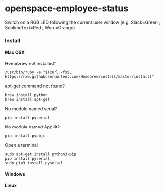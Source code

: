# openspace-employee-status
Switch on a RGB LED following the current user window (e.g. Slack=Green ; SublimeText=Red ; Word=Orange)

### Install

#### Mac OSX

Homebrew not installed?

 	/usr/bin/ruby -e "$(curl -fsSL https://raw.githubusercontent.com/Homebrew/install/master/install)"

apt-get command not found?

 	brew install python
	brew install apt-get

No module named serial?

	pip install pyserial

No module named AppKit?

	pip install pyobjc

Open a terminal

	sudo apt-get install python3-pip
	pip install pyserial
	sudo pip3 install pyserial

#### Windows

#### Linux
